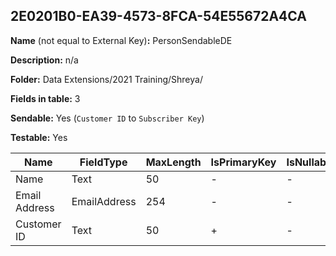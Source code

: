 ## 2E0201B0-EA39-4573-8FCA-54E55672A4CA

**Name** (not equal to External Key)**:** PersonSendableDE

**Description:** n/a

**Folder:** Data Extensions/2021 Training/Shreya/

**Fields in table:** 3

**Sendable:** Yes (`Customer ID` to `Subscriber Key`)

**Testable:** Yes

| Name | FieldType | MaxLength | IsPrimaryKey | IsNullable | DefaultValue |
| --- | --- | --- | --- | --- | --- |
| Name | Text | 50 | - | - |  |
| Email Address | EmailAddress | 254 | - | - |  |
| Customer ID | Text | 50 | + | - |  |
